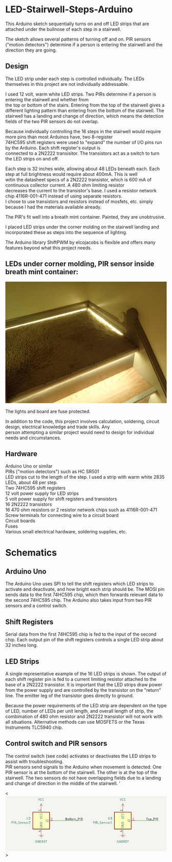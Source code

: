 # LED-Stairwell-Steps-Arduino  
This Arduino sketch sequentially turns on and off LED strips that are attached under the bullnose of each step in a stairwell.  

The sketch allows several patterns of turning off and on. PIR sensors ("motion detectors") determine if a person is entering the
stairwell and the direction they are going.  

## Design  
The LED strip under each step is controlled individually. The LEDs themselves in this project are not individually addressable.  

I used 12 volt, warm white LED strips. Two PIRs determine if a person is entering the stairwell and whether from  
the top or bottom of the stairs. Entering from the top of the stairwell gives a different lighting pattern than entering from the bottom of the stairwell. The stairwell has a landing and change of direction, which means the detection fields of the two PIR sensors do not overlap.  

Because individually controlling the 16 steps in the stairwell would require more pins than most Arduinos have, two 8-register  
74HC595 shift registers were used to "expand" the number of I/O pins run by the Arduino.  Each shift register's output is  
connected to a 2N2222 transisitor. The transistors act as a switch to turn the LED strips on and off. 

Each step is 32 inches wide, allowing about 48 LEDs beneath each. Each step at full brightness would require about 400mA. This is well  
witin the datasheet specs of a 2N2222 transistor, which is 600 mA of continuous collector current. A 480 ohm limiting resistor  
decreases the current to the transistor's base.  I used a resistor network chip 4116R-001-471 instead of using separate resistors.  
I chose to use transistors and resistors instead of mosfets, etc. simply because I had the materials available already.  

The PIR's fit well into a breath mint container. Painted, they are unobtrusive.  

I placed LED strips under the corner molding on the stairwell landing and incorporated these as steps into the sequence of lighting.  

The Arduino library ShiftPWM by elcojacobs is flexible and offers many features beyond what this project needs. 

## LEDs under corner molding, PIR sensor inside breath mint container:
![PIR and LEDs on landing](/images/landing.JPG)

The lights and board are fuse protected.   

In addition to the code, this project involves calculation, soldering, circuit design, electrical knowledge and trade skills. Any  
person attempting a similar project would need to design for individual needs and circumstances.

## Hardware
Arduino Uno or similar  
PIRs ("motion detectors") such as HC SR501  
LED strips cut to the length of the step. I used a strip with warm white 2835 LEDs, about 48 per step.  
Two 74HC595 shift registers  
12 volt power supply for LED strips   
5 volt power supply for shift registers and transistors  
16 2N2222 transistors  
16 470 ohm resistors or 2 resistor network chips such as 4116R-001-471  
Screw terminals for connecting wire to a circuit board  
Circuit boards  
Fuses  
Various small electrical hardware, soldering supplies, etc.  

# Schematics  

## Arduino Uno  
The Arduino Uno uses SPI to tell the shift registers which LED strips to activate and deactivate, and how bright each strip should be. The MOSI pin sends data to the first 74HC595 chip, which then forwards relevant data to the second 74HC595 chip. The Arduino also takes input from two PIR sensors and a control switch. 
<p align="center">
  <![Arduino](/images/ArduinoToShiftRegister.png)>  
</p>

## Shift Registers  
Serial data from the first 74HC595 chip is fed to the input of the second chip. Each output pin of the shift registers controls a single LED strip about 32 inches long.  
<p align="center">
  <![ShiftRegisters](/images/Shift_Register_Schematic.png)>  
</p>  

## LED Strips  
A single representative example of the 16 LED strips is shown. The output of each shift register pin is fed to a current limiting resistor attached to the base of a 2N2222 transistor. It is important that the LED strips draw power from the power supply and are controlled by the transistor on the "return" line. The emitter leg of the transistor goes directly to ground.  

Because the power requirements of the LED strip are dependent on the type of LED, number of LEDs per unit length, and overall length of strip, the combimation of 480 ohm resistor and 2N2222 transistor will not work with all situations. Alternative methods can use MOSFETS or the Texas Instruments TLC5940 chip.  
<p align="center">
  <![LEDStrips](/images/LEDStrips.png)>   
</p>  

## Control switch and PIR sensors  
The control switch (see code) activates or deactivates the LED strips to assist with troubleshooting.  
PIR sensors send signals to the Arduino when movement is detected. One PIR sensor is at the bottom of the stairwell. The other is at the top of the stairwell. The two sensors do not have overlapping fields due to a landing and change of direction in the middle of the stairwell. '
<p align="center">
  <![ControlSwitch](/images/Switch.png)>  
  
  <![PIRSensors](/images/PIRSensors.png)>
</p>  

